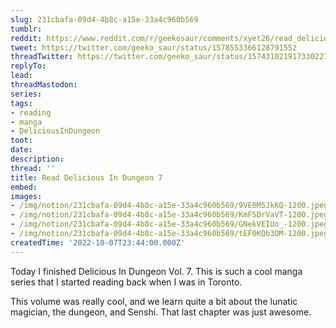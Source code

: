 ```yaml
---
slug: 231cbafa-09d4-4b8c-a15e-33a4c960b569
tumblr:
reddit: https://www.reddit.com/r/geekosaur/comments/xyet26/read_delicious_in_dungeon_7/
tweet: https://twitter.com/geeko_saur/status/1578553366128791552
threadTwitter: https://twitter.com/geeko_saur/status/1574310219173302272
replyTo:
lead:
threadMastodon:
series:
tags:
- reading
- manga
- DeliciousInDungeon
toot:
date:
description:
thread: ''
title: Read Delicious In Dungeon 7
embed:
images:
- /img/notion/231cbafa-09d4-4b8c-a15e-33a4c960b569/9VE0M5JkKQ-1200.jpeg
- /img/notion/231cbafa-09d4-4b8c-a15e-33a4c960b569/KmF5DrVaVT-1200.jpeg
- /img/notion/231cbafa-09d4-4b8c-a15e-33a4c960b569/GNekVEIUo_-1200.jpeg
- /img/notion/231cbafa-09d4-4b8c-a15e-33a4c960b569/tEF0KQb3OM-1200.jpeg
createdTime: '2022-10-07T23:44:00.000Z'
---
```


Today I finished Delicious In Dungeon Vol. 7. This is such a cool manga series that I started reading back when I was in Toronto. 

This volume was really cool, and we learn quite a bit about the lunatic magician, the dungeon, and Senshi. That last chapter was just awesome.